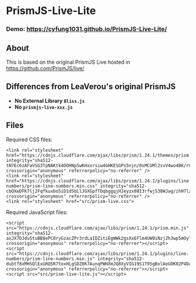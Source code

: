 # PrismJS-Live-Lite
### Demo: https://cyfung1031.github.io/PrismJS-Live-Lite/ ###

## About ##

This is based on the original PrismJS Live hosted in https://github.com/PrismJS/live/

## Differences from LeaVerou's original PrismJS ##
- **No External Library `Bliss.js`**
- **No `prismjs-live-xxx.js`**

## Files ##
Required CSS files:

    <link rel="stylesheet" href="https://cdnjs.cloudflare.com/ajax/libs/prism/1.24.1/themes/prism.min.css" integrity="sha512-tN7Ec6zAFaVSG3TpNAKtk4DOHNpSwKHxxrsiw4GHKESGPs5njn/0sMCUMl2svV4wo4BK/rCP7juYz+zx+l6oeQ==" crossorigin="anonymous" referrerpolicy="no-referrer" />
    <link rel="stylesheet" href="https://cdnjs.cloudflare.com/ajax/libs/prism/1.24.1/plugins/line-numbers/prism-line-numbers.min.css" integrity="sha512-cbQXwDFK7lj2Fqfkuxbo5iD1dSbLlJGXGpfTDqbggqjHJeyzx88I3rfwjS38WJag/ihH7lzuGlGHpDBymLirZQ==" crossorigin="anonymous" referrerpolicy="no-referrer" />
    <link rel="stylesheet" href="src/prism-live.css">

Required JavaScript files:

    <script src="https://cdnjs.cloudflare.com/ajax/libs/prism/1.24.1/prism.min.js" integrity="sha512-axJX7DJduStuBB8ePC8ryGzacZPr3rdLaIDZitiEgWWk2gsXxEFlm4UW0iNzj2h3wp5mOylgHAzBzM4nRSvTZA==" crossorigin="anonymous" referrerpolicy="no-referrer"></script>
    <script src="https://cdnjs.cloudflare.com/ajax/libs/prism/1.24.1/plugins/line-numbers/prism-line-numbers.min.js" integrity="sha512-dubtf8xMHSQlExGRQ5R7toxHLgSDZ0K7AunqPWHXmJQ8XyVIG19S1T95gBxlAeGOK02P4Da2RTnQz0Za0H0ebQ==" crossorigin="anonymous" referrerpolicy="no-referrer"></script>
    <script src="src/prism-live-lite.js"></script>
